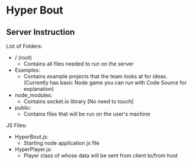 # Hyper Bout

## Server Instruction
List of Folders: 
* /  (root)
  * Contains all files needed to run on the server
* Examples: 
  * Contains example projects that the team looks at for ideas. (Currently has basic Node game you can run with Code Source for explanation)
* node_modules: 
  * Contains socket.io library [No need to touch]
* public: 
  * Contains files that will be run on the user's machine

JS Files:
* HyperBout.js: 
  * Starting node application js file
* HyperPlayer.js: 
  * Player class of whose data will be sent from client to/from host